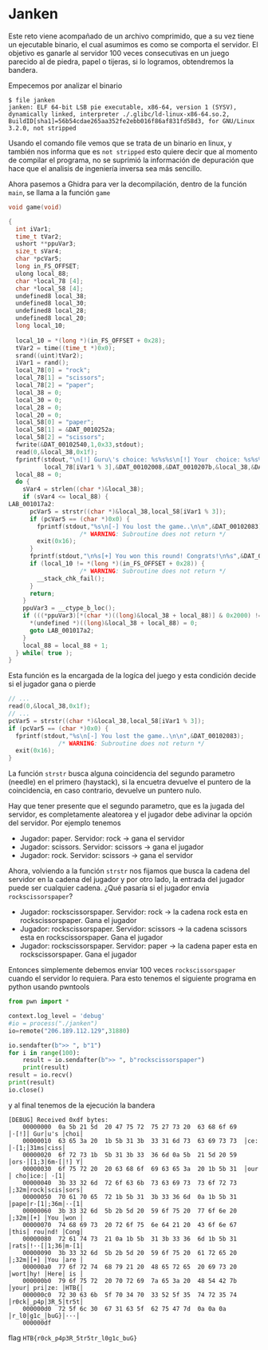 # Janken

Este reto viene acompañado de un archivo comprimido, que a su vez tiene un ejecutable binario, el cual asumimos es como se comporta el servidor. El objetivo es ganarle al servidor 100 veces consecutivas en un juego parecido al de piedra, papel o tijeras, si lo logramos, obtendremos la bandera.

Empecemos por analizar el binario

```
$ file janken 
janken: ELF 64-bit LSB pie executable, x86-64, version 1 (SYSV), dynamically linked, interpreter ./.glibc/ld-linux-x86-64.so.2, BuildID[sha1]=56b54cdae265aa352fe2ebb016f86af831fd58d3, for GNU/Linux 3.2.0, not stripped
```

Usando el comando file vemos que se trata de un binario en linux, y también nos informa que es `not stripped` esto quiere decir que al momento de compilar el programa, no se suprimió la información de depuración que hace que el analisis de ingeniería inversa sea más sencillo.

Ahora pasemos a Ghidra para ver la decompilación, dentro de la función `main`, se llama a la función `game`

```c
void game(void)

{
  int iVar1;
  time_t tVar2;
  ushort **ppuVar3;
  size_t sVar4;
  char *pcVar5;
  long in_FS_OFFSET;
  ulong local_88;
  char *local_78 [4];
  char *local_58 [4];
  undefined8 local_38;
  undefined8 local_30;
  undefined8 local_28;
  undefined8 local_20;
  long local_10;
  
  local_10 = *(long *)(in_FS_OFFSET + 0x28);
  tVar2 = time((time_t *)0x0);
  srand((uint)tVar2);
  iVar1 = rand();
  local_78[0] = "rock";
  local_78[1] = "scissors";
  local_78[2] = "paper";
  local_38 = 0;
  local_30 = 0;
  local_28 = 0;
  local_20 = 0;
  local_58[0] = "paper";
  local_58[1] = &DAT_0010252a;
  local_58[2] = "scissors";
  fwrite(&DAT_00102540,1,0x33,stdout);
  read(0,&local_38,0x1f);
  fprintf(stdout,"\n[!] Guru\'s choice: %s%s%s\n[!] Your  choice: %s%s%s",&DAT_00102083,
          local_78[iVar1 % 3],&DAT_00102008,&DAT_0010207b,&local_38,&DAT_00102008);
  local_88 = 0;
  do {
    sVar4 = strlen((char *)&local_38);
    if (sVar4 <= local_88) {
LAB_001017a2:
      pcVar5 = strstr((char *)&local_38,local_58[iVar1 % 3]);
      if (pcVar5 == (char *)0x0) {
        fprintf(stdout,"%s\n[-] You lost the game..\n\n",&DAT_00102083);
                    /* WARNING: Subroutine does not return */
        exit(0x16);
      }
      fprintf(stdout,"\n%s[+] You won this round! Congrats!\n%s",&DAT_0010207b,&DAT_00102008);
      if (local_10 != *(long *)(in_FS_OFFSET + 0x28)) {
                    /* WARNING: Subroutine does not return */
        __stack_chk_fail();
      }
      return;
    }
    ppuVar3 = __ctype_b_loc();
    if (((*ppuVar3)[*(char *)((long)&local_38 + local_88)] & 0x2000) != 0) {
      *(undefined *)((long)&local_38 + local_88) = 0;
      goto LAB_001017a2;
    }
    local_88 = local_88 + 1;
  } while( true );
}
```

Esta función es la encargada de la logíca del juego y esta condición decide si el jugador gana o pierde

```c
// ...
read(0,&local_38,0x1f);
// ...
pcVar5 = strstr((char *)&local_38,local_58[iVar1 % 3]);
if (pcVar5 == (char *)0x0) {
  fprintf(stdout,"%s\n[-] You lost the game..\n\n",&DAT_00102083);
              /* WARNING: Subroutine does not return */
  exit(0x16);
}
```

La función `strstr` busca alguna coincidencia del segundo parametro (needle) en el primero (haystack), si la encuetra devuelve el puntero de la coincidencia, en caso contrario, devuelve un puntero nulo.

Hay que tener presente que el segundo parametro, que es la jugada del servidor, es completamente aleatorea y el jugador debe adivinar la opción del servidor. Por ejemplo tenemos

- Jugador: paper. Servidor: rock -> gana el servidor
- Jugador: scissors. Servidor: scissors -> gana el jugador
- Jugador: rock. Servidor: scissors -> gana el servidor

Ahora, volviendo a la función `strstr` nos fijamos que busca la cadena del servidor en la cadena del jugador y por otro lado, la entrada del jugador puede ser cualquier cadena. ¿Qué pasaría si el jugador envía `rockscissorspaper`?

- Jugador: rockscissorspaper. Servidor: rock -> la cadena rock esta en rockscissorspaper. Gana el jugador
- Jugador: rockscissorspaper. Servidor: scissors -> la cadena scissors esta en rockscissorspaper. Gana el jugador
- Jugador: rockscissorspaper. Servidor: paper -> la cadena paper esta en rockscissorspaper. Gana el jugador

Entonces simplemente debemos enviar 100 veces `rockscissorspaper` cuando el servidor lo requiera. Para esto tenemos el siguiente programa en python usando pwntools

```python
from pwn import *

context.log_level = 'debug'
#io = process("./janken")
io=remote("206.189.112.129",31880)

io.sendafter(b">> ", b"1")
for i in range(100):
    result = io.sendafter(b">> ", b"rockscissorspaper")
    print(result)
result = io.recv()
print(result)
io.close()
```

y al final tenemos de la ejecución la bandera

```
[DEBUG] Received 0xdf bytes:
    00000000  0a 5b 21 5d  20 47 75 72  75 27 73 20  63 68 6f 69  │·[!]│ Gur│u's │choi│
    00000010  63 65 3a 20  1b 5b 31 3b  33 31 6d 73  63 69 73 73  │ce: │·[1;│31ms│ciss│
    00000020  6f 72 73 1b  5b 31 3b 33  36 6d 0a 5b  21 5d 20 59  │ors·│[1;3│6m·[│!] Y│
    00000030  6f 75 72 20  20 63 68 6f  69 63 65 3a  20 1b 5b 31  │our │ cho│ice:│ ·[1│
    00000040  3b 33 32 6d  72 6f 63 6b  73 63 69 73  73 6f 72 73  │;32m│rock│scis│sors│
    00000050  70 61 70 65  72 1b 5b 31  3b 33 36 6d  0a 1b 5b 31  │pape│r·[1│;36m│··[1│
    00000060  3b 33 32 6d  5b 2b 5d 20  59 6f 75 20  77 6f 6e 20  │;32m│[+] │You │won │
    00000070  74 68 69 73  20 72 6f 75  6e 64 21 20  43 6f 6e 67  │this│ rou│nd! │Cong│
    00000080  72 61 74 73  21 0a 1b 5b  31 3b 33 36  6d 1b 5b 31  │rats│!··[│1;36│m·[1│
    00000090  3b 33 32 6d  5b 2b 5d 20  59 6f 75 20  61 72 65 20  │;32m│[+] │You │are │
    000000a0  77 6f 72 74  68 79 21 20  48 65 72 65  20 69 73 20  │wort│hy! │Here│ is │
    000000b0  79 6f 75 72  20 70 72 69  7a 65 3a 20  48 54 42 7b  │your│ pri│ze: │HTB{│
    000000c0  72 30 63 6b  5f 70 34 70  33 52 5f 35  74 72 35 74  │r0ck│_p4p│3R_5│tr5t│
    000000d0  72 5f 6c 30  67 31 63 5f  62 75 47 7d  0a 0a 0a     │r_l0│g1c_│buG}│···│
    000000df
```

flag `HTB{r0ck_p4p3R_5tr5tr_l0g1c_buG}`
